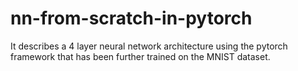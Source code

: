 # nn-from-scratch-in-pytorch

It describes a 4 layer neural network architecture using the pytorch framework that has been further trained on the MNIST dataset.
